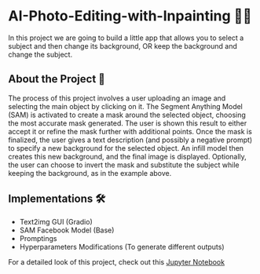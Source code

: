 # AI-Photo-Editing-with-Inpainting 🎨✨
In this project we are going to build a little app that allows you to select a subject and then change its background, OR keep the background and change the subject.

## About the Project 📄

The process of this project involves a user uploading an image and selecting the main object by clicking on it. The Segment Anything Model (SAM) is activated to create a mask around the selected object, choosing the most accurate mask generated. The user is shown this result to either accept it or refine the mask further with additional points. Once the mask is finalized, the user gives a text description (and possibly a negative prompt) to specify a new background for the selected object. An infill model then creates this new background, and the final image is displayed. Optionally, the user can choose to invert the mask and substitute the subject while keeping the background, as in the example above.

## Implementations 🛠️

- Text2img GUI (Gradio)
- SAM Facebook Model (Base)
- Promptings
- Hyperparameters Modifications (To generate different outputs)

For a detailed look of this project, check out this [Jupyter Notebook](https://nbviewer.org/github/DrRuin/AI-Photo-Editing-with-Inpainting/blob/main/starter.ipynb)
